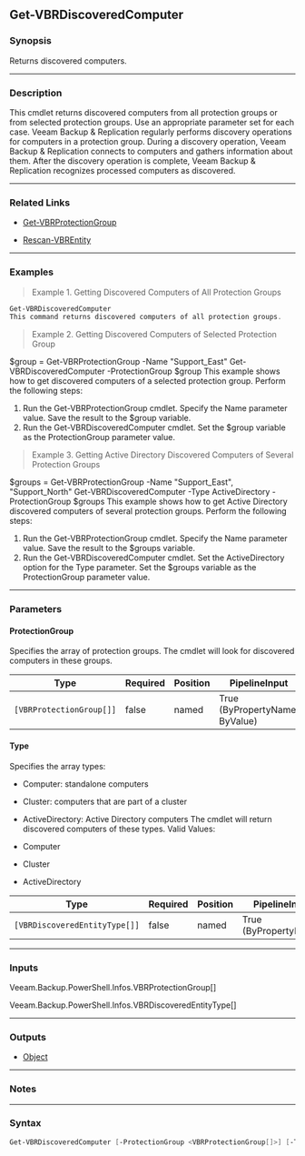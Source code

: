 Get-VBRDiscoveredComputer
-------------------------

### Synopsis
Returns discovered computers.

---

### Description

This cmdlet returns discovered computers from all protection groups or from selected protection groups. Use an appropriate parameter set for each case.
Veeam Backup & Replication regularly performs discovery operations for computers in a protection group. During a discovery operation, Veeam Backup & Replication connects to computers and gathers information about them. After the discovery operation is complete, Veeam Backup & Replication recognizes processed computers as discovered.

---

### Related Links
* [Get-VBRProtectionGroup](Get-VBRProtectionGroup)

* [Rescan-VBREntity](Rescan-VBREntity)

---

### Examples
> Example 1. Getting Discovered Computers of All Protection Groups

```PowerShell
Get-VBRDiscoveredComputer
This command returns discovered computers of all protection groups.
```
> Example 2. Getting Discovered Computers of Selected Protection Group

$group = Get-VBRProtectionGroup -Name "Support_East"
Get-VBRDiscoveredComputer -ProtectionGroup $group
This example shows how to get discovered computers of a selected protection group.
Perform the following steps:
1. Run the Get-VBRProtectionGroup cmdlet. Specify the Name parameter value. Save the result to the $group variable.
2. Run the Get-VBRDiscoveredComputer cmdlet. Set the $group variable as the ProtectionGroup parameter value.
> Example 3. Getting Active Directory Discovered Computers of Several Protection Groups

$groups = Get-VBRProtectionGroup -Name "Support_East", "Support_North"
Get-VBRDiscoveredComputer -Type ActiveDirectory -ProtectionGroup $groups
This example shows how to get Active Directory discovered computers of several protection groups.
Perform the following steps:
1. Run the Get-VBRProtectionGroup cmdlet. Specify the Name parameter value. Save the result to the $groups variable.
2. Run the Get-VBRDiscoveredComputer cmdlet. Set the ActiveDirectory option for the Type parameter. Set the $groups variable as the ProtectionGroup parameter value.

---

### Parameters
#### **ProtectionGroup**
Specifies the array of protection groups. The cmdlet will look for discovered computers in these groups.

|Type                    |Required|Position|PipelineInput                 |
|------------------------|--------|--------|------------------------------|
|`[VBRProtectionGroup[]]`|false   |named   |True (ByPropertyName, ByValue)|

#### **Type**
Specifies the array types:
* Computer: standalone computers
* Cluster: computers that are part of a cluster
* ActiveDirectory: Active Directory computers
The cmdlet will return discovered computers of these types.
Valid Values:

* Computer
* Cluster
* ActiveDirectory

|Type                         |Required|Position|PipelineInput        |
|-----------------------------|--------|--------|---------------------|
|`[VBRDiscoveredEntityType[]]`|false   |named   |True (ByPropertyName)|

---

### Inputs
Veeam.Backup.PowerShell.Infos.VBRProtectionGroup[]

Veeam.Backup.PowerShell.Infos.VBRDiscoveredEntityType[]

---

### Outputs
* [Object](https://learn.microsoft.com/en-us/dotnet/api/System.Object)

---

### Notes

---

### Syntax
```PowerShell
Get-VBRDiscoveredComputer [-ProtectionGroup <VBRProtectionGroup[]>] [-Type {Computer | Cluster | ActiveDirectory}] [<CommonParameters>]
```

